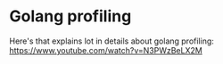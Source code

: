 # Golang profiling

Here's that explains lot in details about golang profiling: https://www.youtube.com/watch?v=N3PWzBeLX2M
